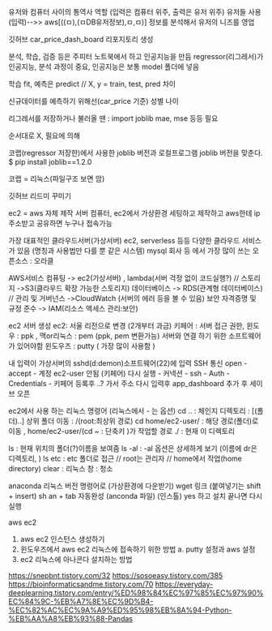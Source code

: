 
유저와 컴퓨터 사이의 통역사 역할 (입력은 컴퓨터 위주, 출력은 유저 위주)
유저들 사용(입력)-->> aws[((ㅁ),(ㅁDB유저정보),ㅁ,ㅁ)] 정보를 분석해서 유저의 니즈를 영업

깃허브 car_price_dash_board 리포지토리 생성


분석, 학습, 검증 등은 주피터 노트북에서 하고 인공지능을 만듬
regressor(리그레서)가 인공지능, 분석 과정이 중요,
인공지능은 보통 model 폴더에 넣음

학습 fit, 예측은 predict // X, y = train, test, pred 차이

신규데이터를 예측하기 위해선(car_price 기준)
성별 나이

리그레서를 저장하거나 불러올 땐 : import joblib
mae, mse 등등 필요

순서대로 X, 필요에 의해

코랩(regressor 저장한)에서 사용한 joblib 버전과 로컬프로그램 joblib 버전을 맞춘다.
$ pip install joblib==1.2.0

코랩 = 리눅스(파일구조 보면 암)

깃허브 리드미 꾸미기


ec2 = aws 자체 제작 서버 컴퓨터, ec2에서 가상환경 세팅하고 제작하고 aws한테 ip주소받고 공유하면 누구나 접속가능

가장 대표적인 클라우드서버(가상서버)
ec2, serverless 등등 다양한 클라우드 서비스가 있음 (명칭과 사용법만 다를 뿐 같은 시스템)
mysql 회사 등 에서 가장 많이 쓰는 오픈소스 : 오라클

AWS서비스 컴퓨팅 -> ec2(가상서버) , lambda(서버 걱정 없이 코드실행?) // 스토리지 ->S3(클라우드 확장 가능한 스토리지)
데이터베이스 -> RDS(관계형 데이터베이스) // 관리 및 거버넌스 ->CloudWatch (서버의 에러 등을 볼 수 있음)
보안 자격증명 및 규정 준수 -> IAM(리소스 액세스 관리:보안)

ec2 서버 생성
ec2: 서울 리전으로 변경 (2개부터 과금)
키페어 : 서버 접근 권한, 
윈도우 : ppk ,  맥or리눅스 : pem (ppk, pem 변환가능)
서버와 연결 하기 위한 소프트웨어가 있어야함
윈도우즈 : putty ( 가장 많이 사용함 )

내 입력이 가상서버의 sshd(d:demon)소프트웨어(22)에 입력 SSH 통신
open - accept - 계정 ec2-user 안됨 (키페어)
다시 실행 - 커넥션 - ssh - Auth - Credentials - 키페어 등록후
..? 가서 주소 다시 입력후 app_dashboard 추가 후 세이브 오픈
 
ec2에서 사용 하는 리눅스 명령어 (리눅스에서 - 는 옵션)
cd .. : 체인지 디렉토리 : [(폴더)..] 상위 폴더 이동 : /(root:최상위 경로)
    cd home/ec2-user/ : 해당 경로(폴더)로 이동 , home/ec2-user/(cd ~ : 단축키 )가 작업할 경로
    ./ : 현재 이 디렉토리

ls : 현재 위치의 폴더(?)이름을 보여줌
    ls -al : -al 옵션은 상세하게 보기 (이름에 dr은 디렉토리, )
    ls etc : etc 폴더로 접근 // root는 관리자 // home에서 작업(home directory)
clear : 리눅스 창 : 청소

anaconda 리눅스 버전 명령어로 (가상환경에 다운받기)
wget 링크 (붙여넣기는 shift + insert)
sh an + tab 자동완성 (anconda 파일) (인스톨)
yes 하고 설치 끝나면 다시 실행

aws ec2
1. aws ec2 인스턴스 생성하기
2. 윈도우즈에서 aws ec2 리눅스에 접속하기 위한 방법
    a. putty  설정과 aws 설정
3. ec2 리눅스에 아나콘다 설치하는 방법

https://snepbnt.tistory.com/32
https://sosoeasy.tistory.com/385
https://bioinformaticsandme.tistory.com/70
https://everyday-deeplearning.tistory.com/entry/%ED%98%84%EC%97%85%EC%97%90%EC%84%9C-%EB%A7%8E%EC%9D%B4-%EC%82%AC%EC%9A%A9%ED%95%98%EB%8A%94-Python-%EB%AA%A8%EB%93%88-Pandas
